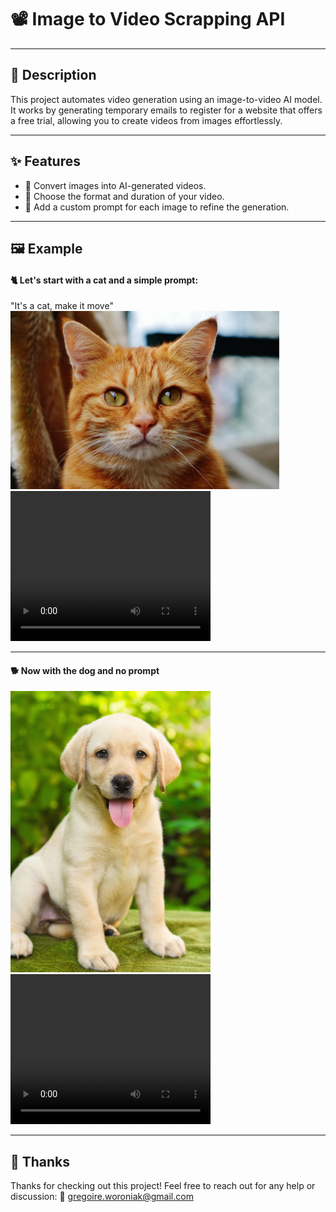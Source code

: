 # 📽️ Image to Video Scrapping API  

---

## 📝 Description  
This project automates video generation using an image-to-video AI model. It works by generating temporary emails to register for a website that offers a free trial, allowing you to create videos from images effortlessly.  

---

## ✨ Features  
- 🎥 Convert images into AI-generated videos.  
- 🔧 Choose the format and duration of your video.  
- 📝 Add a custom prompt for each image to refine the generation.  

---

## 🖼️ Example  
#### 🐈 Let's start with a cat and a simple prompt:  
"It's a cat, make it move"    
<img src="./imgs/chat.jpeg" alt="alt text" width="430" height=285 />  
<video src="./imgs/generation_chat.webpm" width="320" height="240" controls></video>

---

#### 🐕 Now with the dog and no prompt
<img src="./imgs/chien.jpeg" alt="alt text" width="320" height=450 />     
<video src="./imgs/generation_chien.webm" width="320" height="240" controls></video>

---

## 🙌 Thanks
Thanks for checking out this project! Feel free to reach out for any help or discussion:
📧 gregoire.woroniak@gmail.com
